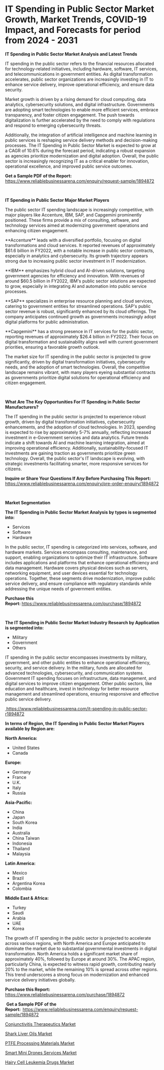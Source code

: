 <p><h1>IT Spending in Public Sector Market Growth, Market Trends, COVID-19 Impact, and Forecasts for period from 2024 - 2031</h1></p><p><strong>IT Spending in Public Sector Market Analysis and Latest Trends</strong></p>
<p><p>IT spending in the public sector refers to the financial resources allocated for technology-related initiatives, including hardware, software, IT services, and telecommunications in government entities. As digital transformation accelerates, public sector organizations are increasingly investing in IT to enhance service delivery, improve operational efficiency, and ensure data security.</p><p>Market growth is driven by a rising demand for cloud computing, data analytics, cybersecurity solutions, and digital infrastructure. Governments are adopting smart technologies to enable more efficient services, embrace transparency, and foster citizen engagement. The push towards digitalization is further accelerated by the need to comply with regulations and respond to emerging cybersecurity threats.</p><p>Additionally, the integration of artificial intelligence and machine learning in public services is reshaping service delivery methods and decision-making processes. The IT Spending in Public Sector Market is expected to grow at a CAGR of 10.6% during the forecast period, indicating a robust expansion as agencies prioritize modernization and digital adoption. Overall, the public sector is increasingly recognizing IT as a critical enabler for innovation, operational excellence, and improved public service outcomes.</p></p>
<p><strong>Get a Sample PDF of the Report:&nbsp;</strong> <a href="https://www.reliablebusinessarena.com/enquiry/request-sample/1894872?utm_campaign=1566&utm_medium=2&utm_source=Github&utm_content=ia&utm_term=24102024&utm_id=it-spending-in-public-sector">https://www.reliablebusinessarena.com/enquiry/request-sample/1894872</a></p>
<p>&nbsp;</p>
<p><strong>IT Spending in Public Sector Major Market Players</strong></p>
<p><p>The public sector IT spending landscape is increasingly competitive, with major players like Accenture, IBM, SAP, and Capgemini prominently positioned. These firms provide a mix of consulting, software, and technology services aimed at modernizing government operations and enhancing citizen engagement.</p><p>**Accenture** leads with a diversified portfolio, focusing on digital transformations and cloud services. It reported revenues of approximately $61.6 billion in FY2022, with a notable increase in public sector contracts, especially in analytics and cybersecurity. Its growth trajectory appears strong due to increasing public sector investment in IT modernization.</p><p>**IBM** emphasizes hybrid cloud and AI-driven solutions, targeting government agencies for efficiency and innovation. With revenues of around $60.5 billion in FY2022, IBM's public sector solutions are expected to grow, especially in integrating AI and automation into public service processes.</p><p>**SAP** specializes in enterprise resource planning and cloud services, catering to government entities for streamlined operations. SAP's public sector revenue is robust, significantly enhanced by its cloud offerings. The company anticipates continued growth as governments increasingly adopt digital platforms for public administration.</p><p>**Capgemini** has a strong presence in IT services for the public sector, reporting revenues of approximately $26.4 billion in FY2022. Their focus on digital transformation and sustainability aligns well with current government priorities, ensuring a favorable growth outlook.</p><p>The market size for IT spending in the public sector is projected to grow significantly, driven by digital transformation initiatives, cybersecurity needs, and the adoption of smart technologies. Overall, the competitive landscape remains vibrant, with many players eyeing substantial contracts as governments prioritize digital solutions for operational efficiency and citizen engagement.</p></p>
<p>&nbsp;</p>
<p><strong>What Are The Key Opportunities For IT Spending in Public Sector Manufacturers?</strong></p>
<p><p>The IT spending in the public sector is projected to experience robust growth, driven by digital transformation initiatives, cybersecurity enhancements, and the adoption of cloud technologies. In 2023, spending is expected to rise by approximately 5-7% annually, reflecting increased investment in e-Government services and data analytics. Future trends indicate a shift towards AI and machine learning integration, aimed at improving operational efficiency. Additionally, sustainability-focused IT investments are gaining traction as governments prioritize green technology. Overall, the public sector's IT landscape is evolving, with strategic investments facilitating smarter, more responsive services for citizens.</p></p>
<p><strong>Inquire or Share Your Questions If Any Before Purchasing This Report:</strong> <a href="https://www.reliablebusinessarena.com/enquiry/pre-order-enquiry/1894872?utm_campaign=1566&utm_medium=2&utm_source=Github&utm_content=ia&utm_term=24102024&utm_id=it-spending-in-public-sector">https://www.reliablebusinessarena.com/enquiry/pre-order-enquiry/1894872</a></p>
<p>&nbsp;</p>
<p><strong>Market Segmentation</strong></p>
<p><strong>The IT Spending in Public Sector Market Analysis by types is segmented into:</strong></p>
<p><ul><li>Services</li><li>Software</li><li>Hardware</li></ul></p>
<p><p>In the public sector, IT spending is categorized into services, software, and hardware markets. Services encompass consulting, maintenance, and support, enabling organizations to optimize their IT infrastructure. Software includes applications and platforms that enhance operational efficiency and data management. Hardware covers physical devices such as servers, networking equipment, and user devices essential for technology operations. Together, these segments drive modernization, improve public service delivery, and ensure compliance with regulatory standards while addressing the unique needs of government entities.</p></p>
<p><strong>Purchase this Report:&nbsp;</strong><a href="https://www.reliablebusinessarena.com/purchase/1894872?utm_campaign=1566&utm_medium=2&utm_source=Github&utm_content=ia&utm_term=24102024&utm_id=it-spending-in-public-sector">https://www.reliablebusinessarena.com/purchase/1894872</a></p>
<p>&nbsp;</p>
<p><strong>The IT Spending in Public Sector Market Industry Research by Application is segmented into:</strong></p>
<p><ul><li>Military</li><li>Government</li><li>Others</li></ul></p>
<p><p>IT spending in the public sector encompasses investments by military, government, and other public entities to enhance operational efficiency, security, and service delivery. In the military, funds are allocated for advanced technologies, cybersecurity, and communication systems. Government IT spending focuses on infrastructure, data management, and digital services to improve citizen engagement. Other public sectors, like education and healthcare, invest in technology for better resource management and streamlined operations, ensuring responsive and effective public service delivery.</p></p>
<p><a href="https://www.reliablebusinessarena.com/it-spending-in-public-sector-r1894872?utm_campaign=1566&utm_medium=2&utm_source=Github&utm_content=ia&utm_term=24102024&utm_id=it-spending-in-public-sector">&nbsp;https://www.reliablebusinessarena.com/it-spending-in-public-sector-r1894872</a></p>
<p><strong>In terms of Region, the IT Spending in Public Sector Market Players available by Region are:</strong></p>
<p>
    <p> <strong> North America: </strong>
        <ul>
            <li>United States</li>
            <li>Canada</li>
        </ul>
        </p> 
    <p> <strong> Europe: </strong>
        <ul>
            <li>Germany</li>
            <li>France</li>
            <li>U.K.</li>
            <li>Italy</li>
            <li>Russia</li>
        </ul>
        </p> 
    <p> <strong> Asia-Pacific: </strong>
        <ul>
            <li>China</li>
            <li>Japan</li>
            <li>South Korea</li>
            <li>India</li>
            <li>Australia</li>
            <li>China Taiwan</li>
            <li>Indonesia</li>
            <li>Thailand</li>
            <li>Malaysia</li>
        </ul>
        </p> 
    <p> <strong> Latin America: </strong>
        <ul>
            <li>Mexico</li>
            <li>Brazil</li>
            <li>Argentina Korea</li>
            <li>Colombia</li>
        </ul>
        </p> 
    <p> <strong> Middle East & Africa: </strong>
        <ul>
            <li>Turkey</li>
            <li>Saudi</li>
            <li>Arabia</li>
            <li>UAE</li>
            <li>Korea</li>
        </ul>
    </p>
    </p>
<p><p>The growth of IT spending in the public sector is projected to accelerate across various regions, with North America and Europe anticipated to dominate the market due to substantial governmental investments in digital transformation. North America holds a significant market share of approximately 40%, followed by Europe at around 30%. The APAC region, particularly China, is expected to witness rapid growth, contributing nearly 20% to the market, while the remaining 10% is spread across other regions. This trend underscores a strong focus on modernization and enhanced service delivery initiatives globally.</p></p>
<p><strong>Purchase this Report: </strong><a href="https://www.reliablebusinessarena.com/purchase/1894872?utm_campaign=1566&utm_medium=2&utm_source=Github&utm_content=ia&utm_term=24102024&utm_id=it-spending-in-public-sector">https://www.reliablebusinessarena.com/purchase/1894872</a></p>
<p>&nbsp;<strong>Get a Sample PDF of the Report:&nbsp;&nbsp;</strong><a href="https://www.reliablebusinessarena.com/enquiry/request-sample/1894872?utm_campaign=1566&utm_medium=2&utm_source=Github&utm_content=ia&utm_term=24102024&utm_id=it-spending-in-public-sector">https://www.reliablebusinessarena.com/enquiry/request-sample/1894872</a></p>
<p><strong></strong></p>
<p><p><a href="https://www.linkedin.com/pulse/future-ready-strategic-insights-global-conjunctivitis-1t2xc?utm_campaign=1566&utm_medium=2&utm_source=Github&utm_content=ia&utm_term=24102024&utm_id=it-spending-in-public-sector">Conjunctivitis Therapeutics Market</a></p><p><a href="https://www.linkedin.com/pulse/shark-liver-oils-market-matrix-applications-types-cagr-growth-ngt3f?utm_campaign=1566&utm_medium=2&utm_source=Github&utm_content=ia&utm_term=24102024&utm_id=it-spending-in-public-sector">Shark Liver Oils Market</a></p><p><a href="https://www.linkedin.com/pulse/ptfe-processing-materials-market-navigating-challenges-unlocking-lhqkf?utm_campaign=1566&utm_medium=2&utm_source=Github&utm_content=ia&utm_term=24102024&utm_id=it-spending-in-public-sector">PTFE Processing Materials Market</a></p><p><a href="https://www.linkedin.com/pulse/analyzing-smart-mini-drones-services-market-dynamics-growth-drivers-gifjc?utm_campaign=1566&utm_medium=2&utm_source=Github&utm_content=ia&utm_term=24102024&utm_id=it-spending-in-public-sector">Smart Mini Drones Services Market</a></p><p><a href="https://www.linkedin.com/pulse/exploring-hairy-cell-leukemia-drugs-market-dynamics-global-1fd2c?utm_campaign=1566&utm_medium=2&utm_source=Github&utm_content=ia&utm_term=24102024&utm_id=it-spending-in-public-sector">Hairy Cell Leukemia Drugs Market</a></p></p>